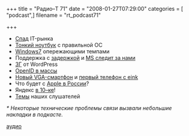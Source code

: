 +++
title = "Радио–Т 71"
date = "2008-01-27T07:29:00"
categories = [ "podcast",]
filename = "rt_podcast71"

+++

- [Спад](http://business.compulenta.ru/346119/) IT-рынка
- [Тонкий ноутбук](http://habrahabr.ru/blog/linux/34659.html) с правильной ОС
- [Windows7](http://habrahabr.ru/blog/microsoft/34575.html) опережающими темпами
- Поддержка с [задержкой](http://prochitano.ru/archives/1110) и [MS следит за нами](http://www.igromania.ru/HardwareNews/6549/Bolshoi_Brat_ot_Microsoft.htm)
- [3Г](http://habrahabr.ru/blog/wordpress/34571.html) от WordPress
- [OpenID в массы](http://internetno.net/2008/01/23/blogger_openid-2/)
- [Новый VGA-смартфон](http://www.trustedreviews.com/mobile-devices/news/2008/01/11/E-TEN-Launches-VGA-GPS-Totting-X650/p1) и [первый телефон с eink](http://www.membrana.ru/lenta/?7939)
- Что будет с [Apple в России](http://hard.compulenta.ru/345887/)?
- Яндекс [в 10–ке](http://habrahabr.ru/blog/yandex/34614.html)!
- [Темы](http://radio-t.com/temi_dlja_vipuskov/temyi-dlya-71/) наших слушателей

_* Некоторые технические проблемы связи вызвали небольшие накладки в подкасте._

[аудио](https://cdn.radio-t.com/rt_podcast71.mp3)
<audio src="https://cdn.radio-t.com/rt_podcast71.mp3" preload="none"></audio>